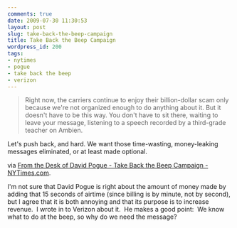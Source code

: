 ```yaml
---
comments: true
date: 2009-07-30 11:30:53
layout: post
slug: take-back-the-beep-campaign
title: Take Back the Beep Campaign
wordpress_id: 200
tags:
- nytimes
- pogue
- take back the beep
- verizon
---
```


> Right now, the carriers continue to enjoy their billion-dollar scam only because we're not organized enough to do anything about it. But it doesn't have to be this way. You don't have to sit there, waiting to leave your message, listening to a speech recorded by a third-grade teacher on Ambien.

Let's push back, and hard. We want those time-wasting, money-leaking messages eliminated, or at least made optional.


via [From the Desk of David Pogue - Take Back the Beep Campaign - NYTimes.com](http://www.nytimes.com/2009/07/30/technology/personaltech/30pogue-email.html).

I'm not sure that David Pogue is right about the amount of money made by adding that 15 seconds of airtime (since billing is by minute, not by second), but I agree that it is both annoying and that its purpose is to increase revenue.  I wrote in to Verizon about it.  He makes a good point:  We know what to do at the beep, so why do we need the message?
